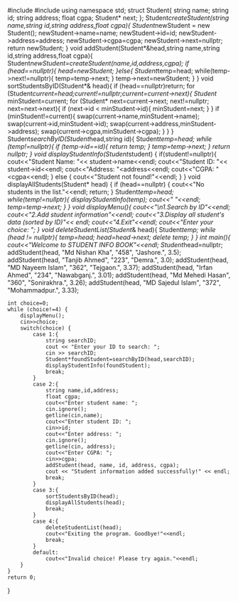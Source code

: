 #include <iostream>
#include <string>
using namespace std;
struct Student{
    string name;
    string id;
    string address;
    float cgpa;
    Student* next;
};
Student*createStudent(string name,string id,string address,float cgpa){
    Student*newStudent = new Student();
    newStudent->name=name;
    newStudent->id=id;
    newStudent->address=address;
    newStudent->cgpa=cgpa;
    newStudent->next=nullptr;
    return newStudent;
}
void addStudent(Student*&head,string name,string id,string address,float cgpa){
    Student*newStudent=createStudent(name,id,address,cgpa);
    if (head==nullptr){
        head=newStudent;
    }else{
        Student*temp=head;
        while(temp->next!=nullptr){
            temp=temp->next;
        }
        temp->next=newStudent;
    }
}
void sortStudentsByID(Student*& head){
    if (head==nullptr)return;
    for (Student*current=head;current!=nullptr;current=current->next){
        Student* minStudent=current;
        for (Student* next=current->next; next!=nullptr; next=next->next){
            if (next->id < minStudent->id){
                minStudent=next;
            }
        }
        if (minStudent!=current){
            swap(current->name,minStudent->name);
            swap(current->id,minStudent->id);
            swap(current->address,minStudent->address);
            swap(current->cgpa,minStudent->cgpa);
        }
    }
}
Student*searchByID(Student*head,string id){
    Student*temp=head;
    while (temp!=nullptr){
        if (temp->id==id){
            return temp;
        }
        temp=temp->next;
    }
    return nullptr;
}
void displayStudentInfo(Student*student) {
    if(student!=nullptr){
        cout<<"Student Name: "<< student->name<<endl;
        cout<<"Student ID: "<< student->id<<endl;
        cout<<"Address: "<<student->address<<endl;
        cout<<"CGPA: "<<student->cgpa<<endl;
    } else {
        cout<<"Student not found!"<<endl;
    }
}
void displayAllStudents(Student* head) {
    if (head==nullptr) {
        cout<<"No students in the list."<<endl;
        return;
    }
    Student*temp=head;
    while(temp!=nullptr){
        displayStudentInfo(temp);
        cout<<" "<<endl;
        temp=temp->next;
    }
}
void displayMenu(){
    cout<<"\n1.Search by ID"<<endl;
    cout<<"2.Add student information"<<endl;
    cout<<"3.Display all student's data (sorted by ID)"<< endl;
    cout<<"4.Exit"<<endl;
    cout<<"Enter your choice: ";
}
void deleteStudentList(Student*& head){
    Student*temp;
    while (head != nullptr){
        temp=head;
        head=head->next;
        delete temp;
    }
}
int main(){
    cout<<"Welcome to STUDENT INFO BOOK"<<endl;
    Student*head=nullptr;
    addStudent(head, "Md Nishan Kha", "458", "Jashore.", 3.5);
    addStudent(head, "Tanjib Ahmed", "223", "Demra.", 3.0);
    addStudent(head, "MD Nayeem Islam", "362", "Tejgaon.", 3.37);
    addStudent(head, "Irfan Ahmed", "234", "Nawabganj.", 3.01);
    addStudent(head, "Md Mehedi Hasan", "360", "Sonirakhra.", 3.26);
    addStudent(head, "MD Sajedul Islam", "372", "Mohammadpur.", 3.33);

    int choice=0;
    while (choice!=4) {
        displayMenu();
        cin>>choice;
        switch(choice) {
            case 1:{
                string searchID;
                cout << "Enter your ID to search: ";
                cin >> searchID;
                Student*foundStudent=searchByID(head,searchID);
                displayStudentInfo(foundStudent);
                break;
            }
            case 2:{
                string name,id,address;
                float cgpa;
                cout<<"Enter student name: ";
                cin.ignore();
                getline(cin,name);
                cout<<"Enter student ID: ";
                cin>>id;
                cout<<"Enter address: ";
                cin.ignore();
                getline(cin, address);
                cout<<"Enter CGPA: ";
                cin>>cgpa;
                addStudent(head, name, id, address, cgpa);
                cout << "Student information added successfully!" << endl;
                break;
            }
            case 3:{
                sortStudentsByID(head);
                displayAllStudents(head);
                break;
            }
            case 4:{
                deleteStudentList(head);
                cout<<"Exiting the program. Goodbye!"<<endl;
                break;
            }
            default:
                cout<<"Invalid choice! Please try again."<<endl;
        }
    }
    return 0;
}
